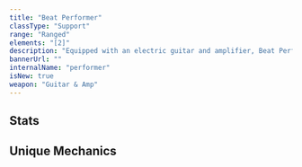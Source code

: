 ```yaml
---
title: "Beat Performer"
classType: "Support"
range: "Ranged"
elements: "[2]"
description: "Equipped with an electric guitar and amplifier, Beat Performers grant powerful buffs and considerable healing to allies while attacking from two sources."
bannerUrl: ""
internalName: "performer"
isNew: true
weapon: "Guitar & Amp"
---
```


<script>
    import Icon from "@iconify/svelte"
    import Stats from "$lib/components/classes/Stats.svelte"
</script>

## Stats
<!-- <Stats /> -->

## Unique Mechanics
